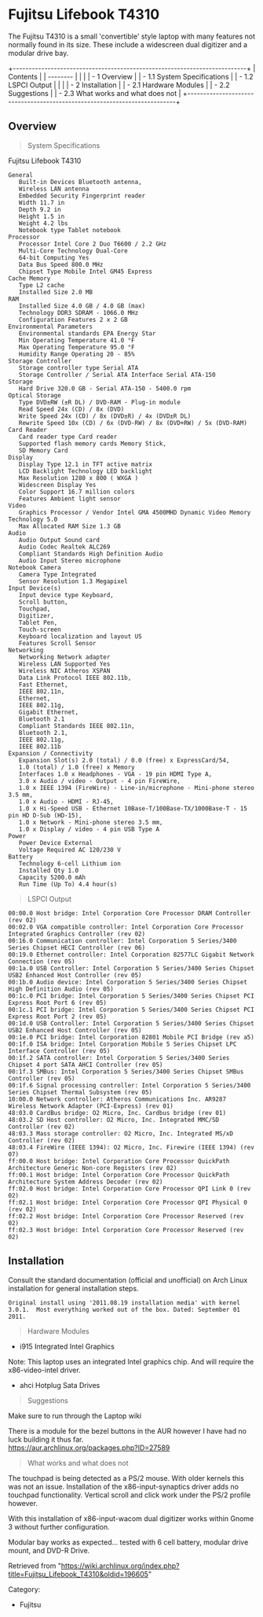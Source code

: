 Fujitsu Lifebook T4310
======================

The Fujitsu T4310 is a small 'convertible' style laptop with many
features not normally found in its size. These include a widescreen dual
digitizer and a modular drive bay.

+--------------------------------------------------------------------------+
| Contents                                                                 |
| --------                                                                 |
|                                                                          |
| -   1 Overview                                                           |
|     -   1.1 System Specifications                                        |
|     -   1.2 LSPCI Output                                                 |
|                                                                          |
| -   2 Installation                                                       |
|     -   2.1 Hardware Modules                                             |
|     -   2.2 Suggestions                                                  |
|     -   2.3 What works and what does not                                 |
+--------------------------------------------------------------------------+

Overview
--------

> System Specifications

Fujitsu Lifebook T4310

    General
       Built-in Devices Bluetooth antenna,
       Wireless LAN antenna
       Embedded Security Fingerprint reader
       Width 11.7 in
       Depth 9.2 in
       Height 1.5 in
       Weight 4.2 lbs
       Notebook type Tablet notebook
    Processor
       Processor Intel Core 2 Duo T6600 / 2.2 GHz
       Multi-Core Technology Dual-Core
       64-bit Computing Yes
       Data Bus Speed 800.0 MHz
       Chipset Type Mobile Intel GM45 Express
    Cache Memory
       Type L2 cache
       Installed Size 2.0 MB
    RAM
       Installed Size 4.0 GB / 4.0 GB (max)
       Technology DDR3 SDRAM - 1066.0 MHz
       Configuration Features 2 x 2 GB
    Environmental Parameters
       Environmental standards EPA Energy Star
       Min Operating Temperature 41.0 °F
       Max Operating Temperature 95.0 °F
       Humidity Range Operating 20 - 85%
    Storage Controller
       Storage controller type Serial ATA
       Storage Controller / Serial ATA Interface Serial ATA-150
    Storage
       Hard Drive 320.0 GB - Serial ATA-150 - 5400.0 rpm
    Optical Storage
       Type DVD±RW (±R DL) / DVD-RAM - Plug-in module
       Read Speed 24x (CD) / 8x (DVD)
       Write Speed 24x (CD) / 8x (DVD±R) / 4x (DVD±R DL)
       Rewrite Speed 10x (CD) / 6x (DVD-RW) / 8x (DVD+RW) / 5x (DVD-RAM)
    Card Reader
       Card reader type Card reader
       Supported flash memory cards Memory Stick,
       SD Memory Card
    Display
       Display Type 12.1 in TFT active matrix
       LCD Backlight Technology LED backlight
       Max Resolution 1280 x 800 ( WXGA )
       Widescreen Display Yes
       Color Support 16.7 million colors
       Features Ambient light sensor
    Video
       Graphics Processor / Vendor Intel GMA 4500MHD Dynamic Video Memory Technology 5.0
       Max Allocated RAM Size 1.3 GB
    Audio
       Audio Output Sound card
       Audio Codec Realtek ALC269
       Compliant Standards High Definition Audio
       Audio Input Stereo microphone
    Notebook Camera
       Camera Type Integrated
       Sensor Resolution 1.3 Megapixel
    Input Device(s)
       Input device type Keyboard,
       Scroll button,
       Touchpad,
       Digitizer,
       Tablet Pen,
       Touch-screen
       Keyboard localization and layout US
       Features Scroll Sensor
    Networking
       Networking Network adapter
       Wireless LAN Supported Yes
       Wireless NIC Atheros XSPAN
       Data Link Protocol IEEE 802.11b,
       Fast Ethernet,
       IEEE 802.11n,
       Ethernet,
       IEEE 802.11g,
       Gigabit Ethernet,
       Bluetooth 2.1
       Compliant Standards IEEE 802.11n,
       Bluetooth 2.1,
       IEEE 802.11g,
       IEEE 802.11b
    Expansion / Connectivity
       Expansion Slot(s) 2.0 (total) / 0.0 (free) x ExpressCard/54,
       1.0 (total) / 1.0 (free) x Memory
       Interfaces 1.0 x Headphones - VGA - 19 pin HDMI Type A,
       3.0 x Audio / video - Output - 4 pin FireWire,
       1.0 x IEEE 1394 (FireWire) - Line-in/microphone - Mini-phone stereo 3.5 mm,
       1.0 x Audio - HDMI - RJ-45,
       1.0 x Hi-Speed USB - Ethernet 10Base-T/100Base-TX/1000Base-T - 15 pin HD D-Sub (HD-15),
       1.0 x Network - Mini-phone stereo 3.5 mm,
       1.0 x Display / video - 4 pin USB Type A
    Power
       Power Device External
       Voltage Required AC 120/230 V
    Battery
       Technology 6-cell Lithium ion
       Installed Qty 1.0
       Capacity 5200.0 mAh
       Run Time (Up To) 4.4 hour(s)

> LSPCI Output

    00:00.0 Host bridge: Intel Corporation Core Processor DRAM Controller (rev 02)
    00:02.0 VGA compatible controller: Intel Corporation Core Processor Integrated Graphics Controller (rev 02)
    00:16.0 Communication controller: Intel Corporation 5 Series/3400 Series Chipset HECI Controller (rev 06)
    00:19.0 Ethernet controller: Intel Corporation 82577LC Gigabit Network Connection (rev 05)
    00:1a.0 USB Controller: Intel Corporation 5 Series/3400 Series Chipset USB2 Enhanced Host Controller (rev 05)
    00:1b.0 Audio device: Intel Corporation 5 Series/3400 Series Chipset High Definition Audio (rev 05)
    00:1c.0 PCI bridge: Intel Corporation 5 Series/3400 Series Chipset PCI Express Root Port 6 (rev 05)
    00:1c.1 PCI bridge: Intel Corporation 5 Series/3400 Series Chipset PCI Express Root Port 2 (rev 05)
    00:1d.0 USB Controller: Intel Corporation 5 Series/3400 Series Chipset USB2 Enhanced Host Controller (rev 05)
    00:1e.0 PCI bridge: Intel Corporation 82801 Mobile PCI Bridge (rev a5)
    00:1f.0 ISA bridge: Intel Corporation Mobile 5 Series Chipset LPC Interface Controller (rev 05)
    00:1f.2 SATA controller: Intel Corporation 5 Series/3400 Series Chipset 4 port SATA AHCI Controller (rev 05)
    00:1f.3 SMBus: Intel Corporation 5 Series/3400 Series Chipset SMBus Controller (rev 05)
    00:1f.6 Signal processing controller: Intel Corporation 5 Series/3400 Series Chipset Thermal Subsystem (rev 05)
    10:00.0 Network controller: Atheros Communications Inc. AR9287 Wireless Network Adapter (PCI-Express) (rev 01)
    48:03.0 CardBus bridge: O2 Micro, Inc. Cardbus bridge (rev 01)
    48:03.2 SD Host controller: O2 Micro, Inc. Integrated MMC/SD Controller (rev 02)
    48:03.3 Mass storage controller: O2 Micro, Inc. Integrated MS/xD Controller (rev 02)
    48:03.4 FireWire (IEEE 1394): O2 Micro, Inc. Firewire (IEEE 1394) (rev 07)
    ff:00.0 Host bridge: Intel Corporation Core Processor QuickPath Architecture Generic Non-core Registers (rev 02)
    ff:00.1 Host bridge: Intel Corporation Core Processor QuickPath Architecture System Address Decoder (rev 02)
    ff:02.0 Host bridge: Intel Corporation Core Processor QPI Link 0 (rev 02)
    ff:02.1 Host bridge: Intel Corporation Core Processor QPI Physical 0 (rev 02)
    ff:02.2 Host bridge: Intel Corporation Core Processor Reserved (rev 02)
    ff:02.3 Host bridge: Intel Corporation Core Processor Reserved (rev 02)

  

Installation
------------

Consult the standard documentation (official and unofficial) on Arch
Linux installation for general installation steps.

    Original install using '2011.08.19 installation media' with kernel 3.0.1.  Most everything worked out of the box. Dated: September 01 2011.

  

> Hardware Modules

-   i915 Integrated Intel Graphics

Note: This laptop uses an integrated Intel graphics chip. And will
require the x86-video-intel driver.

-   ahci Hotplug Sata Drives

> Suggestions

Make sure to run through the Laptop wiki

There is a module for the bezel buttons in the AUR however I have had no
luck building it thus far.   
 https://aur.archlinux.org/packages.php?ID=27589

> What works and what does not

The touchpad is being detected as a PS/2 mouse. With older kernels this
was not an issue. Installation of the x86-input-synaptics driver adds no
touchpad functionality. Vertical scroll and click work under the PS/2
profile however.

With this installation of x86-input-wacom dual digitizer works within
Gnome 3 without further configuration.

Modular bay works as expected... tested with 6 cell battery, modular
drive mount, and DVD-R Drive.

Retrieved from
"https://wiki.archlinux.org/index.php?title=Fujitsu_Lifebook_T4310&oldid=196605"

Category:

-   Fujitsu
